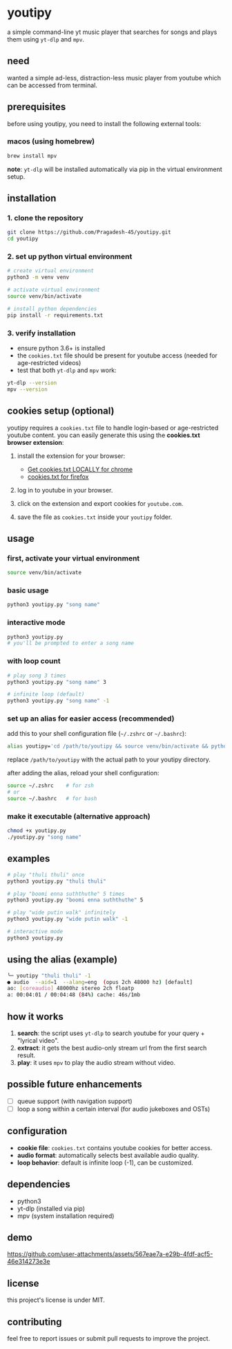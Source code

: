 # youtipy

a simple command-line yt music player that searches for songs and plays them using `yt-dlp` and `mpv`.

## need

wanted a simple ad-less, distraction-less music player from youtube which can be accessed from terminal.

## prerequisites

before using youtipy, you need to install the following external tools:

### macos (using homebrew)

```bash
brew install mpv
```

**note**: `yt-dlp` will be installed automatically via pip in the virtual environment setup.

## installation

### 1. clone the repository

```bash
git clone https://github.com/Pragadesh-45/youtipy.git
cd youtipy
```

### 2. set up python virtual environment

```bash
# create virtual environment
python3 -m venv venv

# activate virtual environment
source venv/bin/activate

# install python dependencies
pip install -r requirements.txt
```

### 3. verify installation

* ensure python 3.6+ is installed
* the `cookies.txt` file should be present for youtube access (needed for age-restricted videos)
* test that both `yt-dlp` and `mpv` work:

```bash
yt-dlp --version
mpv --version
```

## cookies setup (optional)

youtipy requires a `cookies.txt` file to handle login-based or age-restricted youtube content.
you can easily generate this using the **cookies.txt browser extension**:

1. install the extension for your browser:

   * [Get cookies.txt LOCALLY for chrome](https://chromewebstore.google.com/detail/get-cookiestxt-locally/cclelndahbckbenkjhflpdbgdldlbecc)
   * [cookies.txt for firefox](https://addons.mozilla.org/en-US/firefox/addon/cookies-txt/)
2. log in to youtube in your browser.
3. click on the extension and export cookies for `youtube.com`.
4. save the file as `cookies.txt` inside your `youtipy` folder.

## usage

### first, activate your virtual environment

```bash
source venv/bin/activate
```

### basic usage

```bash
python3 youtipy.py "song name"
```

### interactive mode

```bash
python3 youtipy.py
# you'll be prompted to enter a song name
```

### with loop count

```bash
# play song 3 times
python3 youtipy.py "song name" 3

# infinite loop (default)
python3 youtipy.py "song name" -1
```

### set up an alias for easier access (recommended)

add this to your shell configuration file (`~/.zshrc` or `~/.bashrc`):

```bash
alias youtipy='cd /path/to/youtipy && source venv/bin/activate && python3 youtipy.py'
```

replace `/path/to/youtipy` with the actual path to your youtipy directory.

after adding the alias, reload your shell configuration:

```bash
source ~/.zshrc    # for zsh
# or
source ~/.bashrc   # for bash
```

### make it executable (alternative approach)

```bash
chmod +x youtipy.py
./youtipy.py "song name"
```

## examples

```bash
# play "thuli thuli" once
python3 youtipy.py "thuli thuli"

# play "boomi enna suththuthe" 5 times
python3 youtipy.py "boomi enna suththuthe" 5

# play "wide putin walk" infinitely
python3 youtipy.py "wide putin walk" -1

# interactive mode
python3 youtipy.py
```

## using the alias (example)
```bash
╰─ youtipy "thuli thuli" -1                                                             ─╯
● audio  --aid=1  --alang=eng  (opus 2ch 48000 hz) [default]
ao: [coreaudio] 48000hz stereo 2ch floatp
a: 00:04:01 / 00:04:48 (84%) cache: 46s/1mb

```

## how it works

1. **search**: the script uses `yt-dlp` to search youtube for your query + "lyrical video".
2. **extract**: it gets the best audio-only stream url from the first search result.
3. **play**: it uses `mpv` to play the audio stream without video.

## possible future enhancements
- [ ] queue support (with navigation support)
- [ ] loop a song within a certain interval (for audio jukeboxes and OSTs)

## configuration

* **cookie file**: `cookies.txt` contains youtube cookies for better access.
* **audio format**: automatically selects best available audio quality.
* **loop behavior**: default is infinite loop (-1), can be customized.

## dependencies

* python3
* yt-dlp (installed via pip)
* mpv (system installation required)

## demo
https://github.com/user-attachments/assets/567eae7a-e29b-4fdf-acf5-46e314273e3e

## license

this project's license is under MIT.

## contributing

feel free to report issues or submit pull requests to improve the project.

